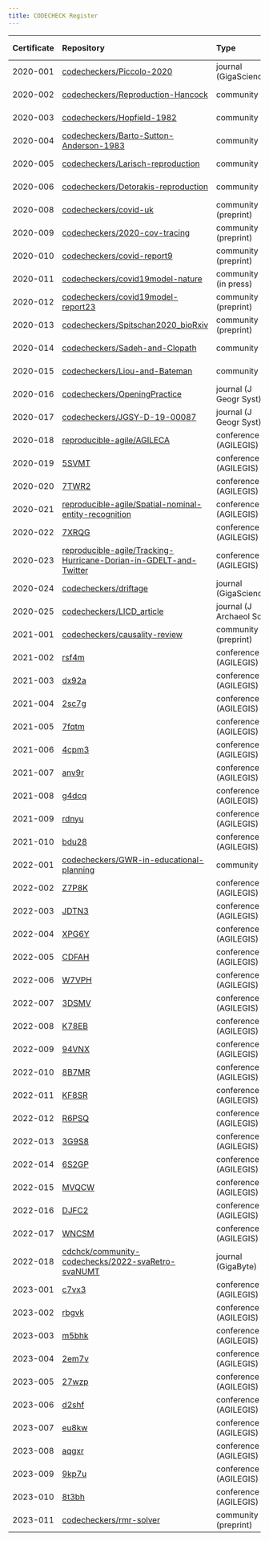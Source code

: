 ```yaml
---
title: CODECHECK Register
---
```


|Certificate |Repository                                                        |Type                     |Issue |Report                                 |Check date |
|:-------|:--------------------------------|:------------------|:---|:--------------------------|:----------|
|2020-001    |[codecheckers/Piccolo-2020](https://github.com/codecheckers/Piccolo-2020)|journal (GigaScience)    |NA    |http://doi.org/10.5281/zenodo.3674056  |2019-02-14 |
|2020-002    |[codecheckers/Reproduction-Hancock](https://github.com/codecheckers/Reproduction-Hancock)|community                |[2](https://github.com/codecheckers/register/issues/2)|http://doi.org/10.5281/zenodo.3750741  |2020-04-13 |
|2020-003    |[codecheckers/Hopfield-1982](https://github.com/codecheckers/Hopfield-1982)|community                |[1](https://github.com/codecheckers/register/issues/1)|https://doi.org/10.5281/zenodo.3741797 |2020-04-06 |
|2020-004    |[codecheckers/Barto-Sutton-Anderson-1983](https://github.com/codecheckers/Barto-Sutton-Anderson-1983)|community                |[4](https://github.com/codecheckers/register/issues/4)|https://doi.org/10.5281/zenodo.3827371 |2020-05-14 |
|2020-005    |[codecheckers/Larisch-reproduction](https://github.com/codecheckers/Larisch-reproduction)|community                |[5](https://github.com/codecheckers/register/issues/5)|https://doi.org/10.5281/zenodo.3959175 |2020-07-23 |
|2020-006    |[codecheckers/Detorakis-reproduction](https://github.com/codecheckers/Detorakis-reproduction)|community                |[6](https://github.com/codecheckers/register/issues/6)|https://doi.org/10.5281/zenodo.3948353 |2020-07-16 |
|2020-008    |[codecheckers/covid-uk](https://github.com/codecheckers/covid-uk) |community (preprint)     |[8](https://github.com/codecheckers/register/issues/8)|http://doi.org/10.5281/zenodo.3746024  |2020-04-09 |
|2020-009    |[codecheckers/2020-cov-tracing](https://github.com/codecheckers/2020-cov-tracing)|community (preprint)     |[9](https://github.com/codecheckers/register/issues/9)|http://doi.org/10.5281/zenodo.3767060  |2020-04-26 |
|2020-010    |[codecheckers/covid-report9](https://github.com/codecheckers/covid-report9)|community (preprint)     |[14](https://github.com/codecheckers/register/issues/14)|https://doi.org/10.5281/zenodo.3865491 |2020-05-29 |
|2020-011    |[codecheckers/covid19model-nature](https://github.com/codecheckers/covid19model-nature)|community (in press)     |[18](https://github.com/codecheckers/register/issues/18)|https://doi.org/10.5281/zenodo.3893138 |2020-06-13 |
|2020-012    |[codecheckers/covid19model-report23](https://github.com/codecheckers/covid19model-report23)|community (preprint)     |[19](https://github.com/codecheckers/register/issues/19)|https://doi.org/10.5281/zenodo.3893617 |2020-06-14 |
|2020-013    |[codecheckers/Spitschan2020_bioRxiv](https://github.com/codecheckers/Spitschan2020_bioRxiv)|community (preprint)     |[20](https://github.com/codecheckers/register/issues/20)|https://doi.org/10.5281/zenodo.3947959 |2020-07-14 |
|2020-014    |[codecheckers/Sadeh-and-Clopath](https://github.com/codecheckers/Sadeh-and-Clopath)|community                |[21](https://github.com/codecheckers/register/issues/21)|https://doi.org/10.5281/zenodo.3967326 |2020-07-28 |
|2020-015    |[codecheckers/Liou-and-Bateman](https://github.com/codecheckers/Liou-and-Bateman)|community                |[22](https://github.com/codecheckers/register/issues/22)|https://doi.org/10.5281/zenodo.3978402 |2020-08-04 |
|2020-016    |[codecheckers/OpeningPractice](https://github.com/codecheckers/OpeningPractice)|journal (J Geogr Syst)   |[15](https://github.com/codecheckers/register/issues/15)|https://doi.org/10.5281/zenodo.3981253 |2020-06-02 |
|2020-017    |[codecheckers/JGSY-D-19-00087](https://github.com/codecheckers/JGSY-D-19-00087)|journal (J Geogr Syst)   |[24](https://github.com/codecheckers/register/issues/24)|https://doi.org/10.5281/zenodo.4003848 |2020-08-27 |
|2020-018    |[reproducible-agile/AGILECA](https://github.com/reproducible-agile/AGILECA)|conference (AGILEGIS)    |[25](https://github.com/codecheckers/register/issues/25)|https://doi.org/10.17605/OSF.IO/ZTC7M  |2020-07-13 |
|2020-019    |[5SVMT](https://osf.io/5SVMT)                                     |conference (AGILEGIS)    |[25](https://github.com/codecheckers/register/issues/25)|https://doi.org/10.17605/OSF.IO/5SVMT  |2020-07-13 |
|2020-020    |[7TWR2](https://osf.io/7TWR2)                                     |conference (AGILEGIS)    |[25](https://github.com/codecheckers/register/issues/25)|https://doi.org/10.17605/OSF.IO/7TWR2  |2020-07-13 |
|2020-021    |[reproducible-agile/Spatial-nominal-entity-recognition](https://github.com/reproducible-agile/Spatial-nominal-entity-recognition)|conference (AGILEGIS)    |[25](https://github.com/codecheckers/register/issues/25)|https://doi.org/10.17605/OSF.IO/SUWPJ  |2020-07-13 |
|2020-022    |[7XRQG](https://osf.io/7XRQG)                                     |conference (AGILEGIS)    |[25](https://github.com/codecheckers/register/issues/25)|https://doi.org/10.17605/OSF.IO/7XRQG  |2020-07-13 |
|2020-023    |[reproducible-agile/Tracking-Hurricane-Dorian-in-GDELT-and-Twitter](https://github.com/reproducible-agile/Tracking-Hurricane-Dorian-in-GDELT-and-Twitter)|conference (AGILEGIS)    |[25](https://github.com/codecheckers/register/issues/25)|https://doi.org/10.17605/OSF.IO/XS5YR  |2020-07-13 |
|2020-024    |[codecheckers/driftage](https://github.com/codecheckers/driftage) |journal (GigaScience)    |[31](https://github.com/codecheckers/register/issues/31)|https://doi.org/10.5281/zenodo.4964880 |2020-12-07 |
|2020-025    |[codecheckers/LICD_article](https://github.com/codecheckers/LICD_article)|journal (J Archaeol Sci) |[29](https://github.com/codecheckers/register/issues/29)|https://doi.org/10.5281/zenodo.4279275 |2020-11-19 |
|2021-001    |[codecheckers/causality-review](https://github.com/codecheckers/causality-review)|community (preprint)     |[35](https://github.com/codecheckers/register/issues/35)|https://doi.org/10.5281/zenodo.4720843 |2021-04-27 |
|2021-002    |[rsf4m](https://osf.io/rsf4m)                                     |conference (AGILEGIS)    |[38](https://github.com/codecheckers/register/issues/38)|https://doi.org/10.17605/osf.io/rsf4m  |2021-06-10 |
|2021-003    |[dx92a](https://osf.io/dx92a)                                     |conference (AGILEGIS)    |[38](https://github.com/codecheckers/register/issues/38)|https://doi.org/10.17605/osf.io/dx92a  |2021-06-10 |
|2021-004    |[2sc7g](https://osf.io/2sc7g)                                     |conference (AGILEGIS)    |[38](https://github.com/codecheckers/register/issues/38)|https://doi.org/10.17605/osf.io/2sc7g  |2021-06-10 |
|2021-005    |[7fqtm](https://osf.io/7fqtm)                                     |conference (AGILEGIS)    |[38](https://github.com/codecheckers/register/issues/38)|https://doi.org/10.17605/osf.io/7fqtm  |2021-06-10 |
|2021-006    |[4cpm3](https://osf.io/4cpm3)                                     |conference (AGILEGIS)    |[38](https://github.com/codecheckers/register/issues/38)|https://doi.org/10.17605/OSF.IO/4CPM3  |2021-06-10 |
|2021-007    |[anv9r](https://osf.io/anv9r)                                     |conference (AGILEGIS)    |[38](https://github.com/codecheckers/register/issues/38)|https://doi.org/10.17605/osf.io/anv9r  |2021-06-10 |
|2021-008    |[g4dcq](https://osf.io/g4dcq)                                     |conference (AGILEGIS)    |[38](https://github.com/codecheckers/register/issues/38)|https://doi.org/10.17605/osf.io/g4dcq  |2021-06-10 |
|2021-009    |[rdnyu](https://osf.io/rdnyu)                                     |conference (AGILEGIS)    |[38](https://github.com/codecheckers/register/issues/38)|https://doi.org/10.17605/osf.io/rdnyu  |2021-06-10 |
|2021-010    |[bdu28](https://osf.io/bdu28)                                     |conference (AGILEGIS)    |[38](https://github.com/codecheckers/register/issues/38)|https://doi.org/10.17605/osf.io/bdu28  |2021-06-10 |
|2022-001    |[codecheckers/GWR-in-educational-planning](https://github.com/codecheckers/GWR-in-educational-planning)|community                |[40](https://github.com/codecheckers/register/issues/40)|https://doi.org/10.5281/zenodo.6040066 |2022-01-19 |
|2022-002    |[Z7P8K](https://osf.io/Z7P8K)                                     |conference (AGILEGIS)    |[41](https://github.com/codecheckers/register/issues/41)|https://doi.org/10.17605/osf.io/z7p8k  |2022-07-09 |
|2022-003    |[JDTN3](https://osf.io/JDTN3)                                     |conference (AGILEGIS)    |[41](https://github.com/codecheckers/register/issues/41)|https://doi.org/10.17605/OSF.IO/JDTN3  |2022-07-09 |
|2022-004    |[XPG6Y](https://osf.io/XPG6Y)                                     |conference (AGILEGIS)    |[41](https://github.com/codecheckers/register/issues/41)|https://doi.org/10.17605/osf.io/XPG6Y  |2022-07-09 |
|2022-005    |[CDFAH](https://osf.io/CDFAH)                                     |conference (AGILEGIS)    |[41](https://github.com/codecheckers/register/issues/41)|https://doi.org/10.17605/osf.io/cdfah  |2022-07-09 |
|2022-006    |[W7VPH](https://osf.io/W7VPH)                                     |conference (AGILEGIS)    |[41](https://github.com/codecheckers/register/issues/41)|https://doi.org/10.17605/osf.io/W7VPH  |2022-07-09 |
|2022-007    |[3DSMV](https://osf.io/3DSMV)                                     |conference (AGILEGIS)    |[41](https://github.com/codecheckers/register/issues/41)|https://doi.org/10.17605/OSF.IO/3DSMV  |2022-07-09 |
|2022-008    |[K78EB](https://osf.io/K78EB)                                     |conference (AGILEGIS)    |[41](https://github.com/codecheckers/register/issues/41)|https://doi.org/10.17605/OSF.IO/K78EB  |2022-07-09 |
|2022-009    |[94VNX](https://osf.io/94VNX)                                     |conference (AGILEGIS)    |[41](https://github.com/codecheckers/register/issues/41)|https://doi.org/10.17605/osf.io/94vnx  |2022-07-09 |
|2022-010    |[8B7MR](https://osf.io/8B7MR)                                     |conference (AGILEGIS)    |[41](https://github.com/codecheckers/register/issues/41)|https://doi.org/10.17605/osf.io/8b7mr  |2022-07-09 |
|2022-011    |[KF8SR](https://osf.io/KF8SR)                                     |conference (AGILEGIS)    |[41](https://github.com/codecheckers/register/issues/41)|https://doi.org/10.17605/osf.io/kf8sr  |2022-07-09 |
|2022-012    |[R6PSQ](https://osf.io/R6PSQ)                                     |conference (AGILEGIS)    |[41](https://github.com/codecheckers/register/issues/41)|https://doi.org/10.17605/osf.io/r6psq  |2022-07-09 |
|2022-013    |[3G9S8](https://osf.io/3G9S8)                                     |conference (AGILEGIS)    |[41](https://github.com/codecheckers/register/issues/41)|https://doi.org/10.17605/osf.io/3g9s8  |2022-07-09 |
|2022-014    |[6S2GP](https://osf.io/6S2GP)                                     |conference (AGILEGIS)    |[41](https://github.com/codecheckers/register/issues/41)|https://doi.org/10.17605/osf.io/6s2gp  |2022-07-09 |
|2022-015    |[MVQCW](https://osf.io/MVQCW)                                     |conference (AGILEGIS)    |[41](https://github.com/codecheckers/register/issues/41)|https://doi.org/10.17605/osf.io/mvqcw  |2022-07-09 |
|2022-016    |[DJFC2](https://osf.io/DJFC2)                                     |conference (AGILEGIS)    |[41](https://github.com/codecheckers/register/issues/41)|https://doi.org/10.17605/OSF.IO/DJFC2  |2022-07-09 |
|2022-017    |[WNCSM](https://osf.io/WNCSM)                                     |conference (AGILEGIS)    |[41](https://github.com/codecheckers/register/issues/41)|https://doi.org/10.17605/osf.io/wncsm  |2022-07-09 |
|2022-018    |[cdchck/community-codechecks/2022-svaRetro-svaNUMT](https://gitlab.com/cdchck/community-codechecks/2022-svaRetro-svaNUMT)|journal (GigaByte)       |[44](https://github.com/codecheckers/register/issues/44)|https://doi.org/10.5281/zenodo.7084333 |2022-09-27 |
|2023-001    |[c7vx3](https://osf.io/c7vx3)                                     |conference (AGILEGIS)    |[49](https://github.com/codecheckers/register/issues/49)|https://doi.org/10.17605/osf.io/c7vx3  |2023-06-13 |
|2023-002    |[rbgvk](https://osf.io/rbgvk)                                     |conference (AGILEGIS)    |[49](https://github.com/codecheckers/register/issues/49)|https://doi.org/10.17605/osf.io/rbgvk  |2023-06-13 |
|2023-003    |[m5bhk](https://osf.io/m5bhk)                                     |conference (AGILEGIS)    |[49](https://github.com/codecheckers/register/issues/49)|https://doi.org/10.17605/osf.io/m5bhk  |2023-06-13 |
|2023-004    |[2em7v](https://osf.io/2em7v)                                     |conference (AGILEGIS)    |[49](https://github.com/codecheckers/register/issues/49)|https://doi.org/10.17605/osf.io/2em7v  |2023-06-13 |
|2023-005    |[27wzp](https://osf.io/27wzp)                                     |conference (AGILEGIS)    |[49](https://github.com/codecheckers/register/issues/49)|https://doi.org/10.17605/osf.io/27wzp  |2023-06-13 |
|2023-006    |[d2shf](https://osf.io/d2shf)                                     |conference (AGILEGIS)    |[49](https://github.com/codecheckers/register/issues/49)|https://doi.org/osf.io/d2shf           |2023-06-13 |
|2023-007    |[eu8kw](https://osf.io/eu8kw)                                     |conference (AGILEGIS)    |[49](https://github.com/codecheckers/register/issues/49)|https://doi.org/10.17605/osf.io/eu8kw  |2023-06-13 |
|2023-008    |[aqgxr](https://osf.io/aqgxr)                                     |conference (AGILEGIS)    |[49](https://github.com/codecheckers/register/issues/49)|https://doi.org/10.17605/osf.io/aqgxr  |2023-06-13 |
|2023-009    |[9kp7u](https://osf.io/9kp7u)                                     |conference (AGILEGIS)    |[49](https://github.com/codecheckers/register/issues/49)|https://doi.org/10.17605/osf.io/9kp7u  |2023-06-13 |
|2023-010    |[8t3bh](https://osf.io/8t3bh)                                     |conference (AGILEGIS)    |[49](https://github.com/codecheckers/register/issues/49)|https://doi.org/10.17605/osf.io/8t3bh  |2023-06-13 |
|2023-011    |[codecheckers/rmr-solver](https://github.com/codecheckers/rmr-solver)|community (preprint)     |[56](https://github.com/codecheckers/register/issues/56)|https://doi.org/10.5281/zenodo.8359199 |2023-09-18 |
